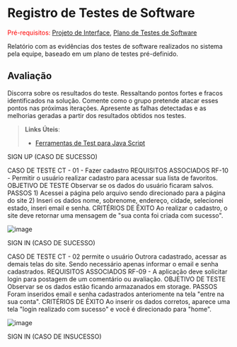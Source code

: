 # Registro de Testes de Software

<span style="color:red">Pré-requisitos: <a href="3-Projeto de Interface.md"> Projeto de Interface</a></span>, <a href="8-Plano de Testes de Software.md"> Plano de Testes de Software</a>

Relatório com as evidências dos testes de software realizados no sistema pela equipe, baseado em um plano de testes pré-definido.

## Avaliação

Discorra sobre os resultados do teste. Ressaltando pontos fortes e fracos identificados na solução. Comente como o grupo pretende atacar esses pontos nas próximas iterações. Apresente as falhas detectadas e as melhorias geradas a partir dos resultados obtidos nos testes.

> **Links Úteis**:
> - [Ferramentas de Test para Java Script](https://geekflare.com/javascript-unit-testing/)



SIGN UP (CASO DE SUCESSO)

CASO DE TESTE 	CT - 01 - Fazer cadastro
REQUISITOS ASSOCIADOS 	RF-10 - Permitir o usuário realizar cadastro para acessar sua lista de favoritos.
OBJETIVO DE TESTE 	Observar se os dados do usuário ficaram salvos.
PASSOS	1) Acessei a página pelo arquivo sendo direcionado para a página do site 2) Inseri os dados nome, sobrenome, endereço, cidade, selecionei estado, inseri email e senha.
CRITÉRIOS DE ÊXITO	Ao realizar o cadastro, o site deve retornar uma mensagem de "sua conta foi criada com sucesso".




![image](https://user-images.githubusercontent.com/111437215/204108431-34af89eb-4cf3-4c4a-880b-3c138bb6d44d.png)




SIGN IN (CASO DE SUCESSO)

CASO DE TESTE 	CT - 02 permite o usuário Outrora cadastrado, acessar as demais telas do site. Sendo necessário apenas informar o email e senha cadastrados. 
REQUISITOS ASSOCIADOS 	RF-09 - A aplicação deve solicitar login para postagem de um comentário ou avaliação.
OBJETIVO DE TESTE 	Observar se os dados estão ficando armazanados em storage.
PASSOS	Foram inseridos email e senha cadastrados anteriomente na tela "entre na sua conta".
CRITÉRIOS DE ÊXITO	Ao inserir os dados corretos, aparece uma tela "login realizado com sucesso" e você é direcionado para "home".




![image](https://user-images.githubusercontent.com/111437215/204108486-f2e1ac8b-e683-4c42-a473-64fd951b1115.png)


SIGN IN (CASO DE INSUCESSO)


